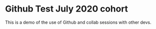 # Github Test July 2020 cohort

This is a demo of the use of Github and collab sessions with other devs.